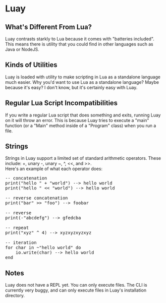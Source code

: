 # Luay

## What's Different From Lua?

Luay contrasts starkly to Lua because it comes with "batteries included". This means there is utility that you could find in other languages such as Java or NodeJS.

## Kinds of Utilities

Luay is loaded with utility to make scripting in Lua as a standalone language much easier. Why you'd want to use Lua as a standalone language? Maybe because it's easy? I don't know, but it's certainly easy with Luay.

## Regular Lua Script Incompatibilities

If you write a regular Lua script that does something and exits, running Luay on it will throw an error. This is because Luay tries to execute a "main" function (or a "Main" method inside of a "Program" class) when you run a file.

## Strings

Strings in Luay support a limited set of standard arithmetic operators. These include: +, unary -, unary ~, ^, <<, and >>.  
Here's an example of what each operator does:
<pre>
-- concatenation
print("hello " + "world") --> hello world
print("hello " << "world") --> hello world

-- reverse concatenation
print("bar" >> "foo") --> foobar

-- reverse
print(-"abcdefg") --> gfedcba

-- repeat
print("xyz" ^ 4) --> xyzxyzxyzxyz

-- iteration
for char in ~"hello world" do
    io.write(char) --> hello world
end
</pre>

## Notes

Luay does not have a REPL yet. You can only execute files. The CLI is currently very buggy, and can only execute files in Luay's installation directory.